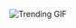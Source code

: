
<!-- GIF_SECTION -->
![Trending GIF](https://media2.giphy.com/media/v1.Y2lkPThiYjIxNzcyOWw3amFsZHY5NDBuaW1xcWlidjB5NGUxYTZscm00bnF1dDk0dDZmZCZlcD12MV9naWZzX3NlYXJjaCZjdD1n/78XCFBGOlS6keY1Bil/giphy.gif)
<!-- END_GIF_SECTION -->
